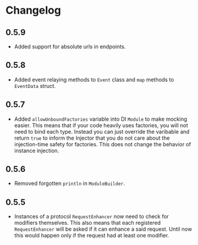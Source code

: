 # Changelog

## 0.5.9

* Added support for absolute urls in endpoints.

## 0.5.8

* Added event relaying methods to `Event` class and `map` methods to `EventData` struct.

## 0.5.7

* Added `allowUnboundFactories` variable into DI `Module` to make mocking easier. This means that if your code heavily uses factories, you will not need to bind each type. Instead you can just override the varibable and return `true` to inform the Injector that you do not care about the injection-time safety for factories. This does not change the behavior of instance injection.

## 0.5.6

* Removed forgotten `println` in `ModuleBuilder`.

## 0.5.5

* Instances of a protocol `RequestEnhancer` now need to check for modifiers themselves. This also means that each registered `RequestEnhancer` will be asked if it can enhance a said request. Until now this would happen only if the request had at least one modifier.